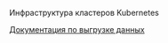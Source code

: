 Инфраструктура кластеров Kubernetes

[Документация по выгрузке данных](../general/bin/k8s/README.md) 